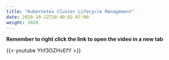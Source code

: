 ```yaml
---
title: "Kubernetes Cluster Lifecycle Management"
date: 2020-10-12T18:40:02-07:00
weight: 3020
---
```


**Remember to right click the link to open the video in a new tab**  

{{< youtube Yhf3OZHvEfY  >}}
